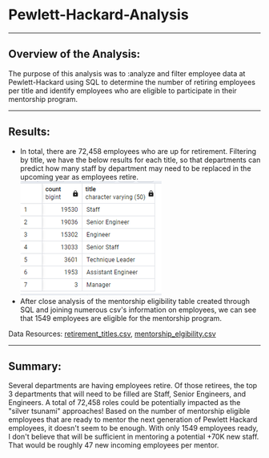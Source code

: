 # Pewlett-Hackard-Analysis
---
## Overview of the Analysis:
The purpose of this analysis was to :analyze and filter employee data at Pewlett-Hackard using SQL to determine the number of retiring employees per title and identify employees who are eligible to participate in their mentorship program.

---
## Results: 
- In total, there are 72,458 employees who are up for retirement. Filtering by title, we have the below results for each title, so that departments can predict how many staff by department may need to be replaced in the upcoming year as employees retire.
![retiring_titles.png](Data/retiring_titles.png)
- After close analysis of the mentorship eligibility table created through SQL and joining numerous csv's information on employees, we can see that 1549 employees are eligible for the mentorship program.

Data Resources: [retirement_titles.csv](Data/retirement_titles.csv), [mentorship_elgibility.csv](Data/mentorship_eligibility.csv)

---
## Summary: 
Several departments are having employees retire. Of those retirees, the top 3 departments that will need to be filled are Staff, Senior Engineers, and Engineers. A total of 72,458 roles could be potentially impacted as the "silver tsunami" approaches! 
Based on the number of mentorship eligible employees that are ready to mentor the next generation of Pewlett Hackard employees, it doesn't seem to be enough. With only 1549 employees ready, I don't believe that will be sufficient in mentoring a potential +70K new staff. That would be roughly 47 new incoming employees per mentor.